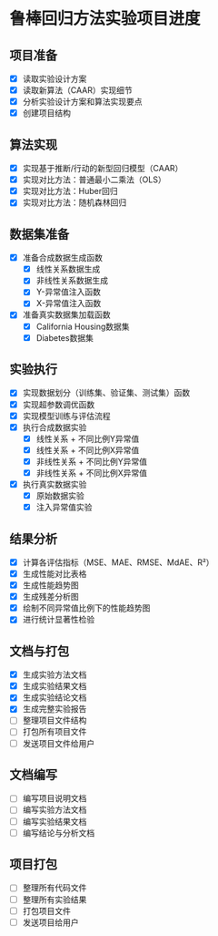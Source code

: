# 鲁棒回归方法实验项目进度

## 项目准备
- [x] 读取实验设计方案
- [x] 读取新算法（CAAR）实现细节
- [x] 分析实验设计方案和算法实现要点
- [x] 创建项目结构

## 算法实现
- [x] 实现基于推断/行动的新型回归模型（CAAR）
- [x] 实现对比方法：普通最小二乘法（OLS）
- [x] 实现对比方法：Huber回归
- [x] 实现对比方法：随机森林回归

## 数据集准备
- [x] 准备合成数据生成函数
  - [x] 线性关系数据生成
  - [x] 非线性关系数据生成
  - [x] Y-异常值注入函数
  - [x] X-异常值注入函数
- [x] 准备真实数据集加载函数
  - [x] California Housing数据集
  - [x] Diabetes数据集

## 实验执行
- [x] 实现数据划分（训练集、验证集、测试集）函数
- [x] 实现超参数调优函数
- [x] 实现模型训练与评估流程
- [x] 执行合成数据实验
  - [x] 线性关系 + 不同比例Y异常值
  - [x] 线性关系 + 不同比例X异常值
  - [x] 非线性关系 + 不同比例Y异常值
  - [x] 非线性关系 + 不同比例X异常值
- [x] 执行真实数据实验
  - [x] 原始数据实验
  - [x] 注入异常值实验

## 结果分析
- [x] 计算各评估指标（MSE、MAE、RMSE、MdAE、R²）
- [x] 生成性能对比表格
- [x] 生成性能趋势图
- [x] 生成残差分析图
- [x] 绘制不同异常值比例下的性能趋势图
- [x] 进行统计显著性检验

## 文档与打包
- [x] 生成实验方法文档
- [x] 生成实验结果文档
- [x] 生成实验结论文档
- [x] 生成完整实验报告
- [ ] 整理项目文件结构
- [ ] 打包所有项目文件
- [ ] 发送项目文件给用户

## 文档编写
- [ ] 编写项目说明文档
- [ ] 编写实验方法文档
- [ ] 编写实验结果文档
- [ ] 编写结论与分析文档

## 项目打包
- [ ] 整理所有代码文件
- [ ] 整理所有实验结果
- [ ] 打包项目文件
- [ ] 发送项目给用户
